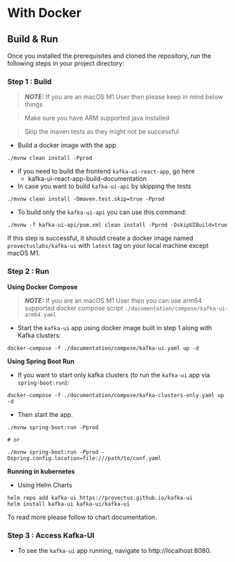 # With Docker

## Build & Run

Once you installed the prerequisites and cloned the repository, run the following steps in your project directory:

### Step 1 : Build

> _**NOTE:**_ If you are an macOS M1 User then please keep in mind below things

> Make sure you have ARM supported java installed

> Skip the maven tests as they might not be successful

* Build a docker image with the app

```
./mvnw clean install -Pprod
```

* if you need to build the frontend `kafka-ui-react-app`, go here
  * kafka-ui-react-app-build-documentation
* In case you want to build `kafka-ui-api` by skipping the tests

```
./mvnw clean install -Dmaven.test.skip=true -Pprod
```

* To build only the `kafka-ui-api` you can use this command:

```
./mvnw -f kafka-ui-api/pom.xml clean install -Pprod -DskipUIBuild=true
```

If this step is successful, it should create a docker image named `provectuslabs/kafka-ui` with `latest` tag on your local machine except macOS M1.

### Step 2 : Run

**Using Docker Compose**

> _**NOTE:**_ If you are an macOS M1 User then you can use arm64 supported docker compose script `./documentation/compose/kafka-ui-arm64.yaml`

* Start the `kafka-ui` app using docker image built in step 1 along with Kafka clusters:

```
docker-compose -f ./documentation/compose/kafka-ui.yaml up -d
```

**Using Spring Boot Run**

* If you want to start only kafka clusters (to run the `kafka-ui` app via `spring-boot:run`):

```
docker-compose -f ./documentation/compose/kafka-clusters-only.yaml up -d
```

* Then start the app.

```
./mvnw spring-boot:run -Pprod

# or

./mvnw spring-boot:run -Pprod -Dspring.config.location=file:///path/to/conf.yaml
```

**Running in kubernetes**

* Using Helm Charts

```
helm repo add kafka-ui https://provectus.github.io/kafka-ui
helm install kafka-ui kafka-ui/kafka-ui
```

To read more please follow to chart documentation.

### Step 3 : Access Kafka-UI

* To see the `kafka-ui` app running, navigate to http://localhost:8080.
